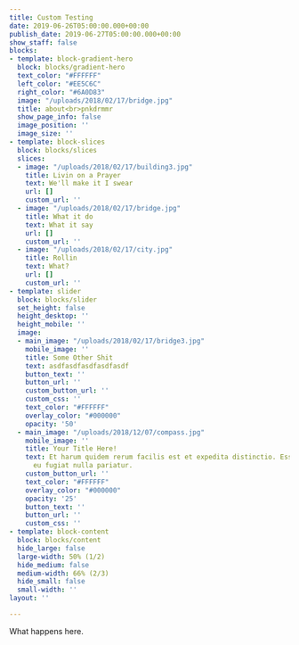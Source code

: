 ```yaml
---
title: Custom Testing
date: 2019-06-26T05:00:00.000+00:00
publish_date: 2019-06-27T05:00:00.000+00:00
show_staff: false
blocks:
- template: block-gradient-hero
  block: blocks/gradient-hero
  text_color: "#FFFFFF"
  left_color: "#EE5C6C"
  right_color: "#6A0D83"
  image: "/uploads/2018/02/17/bridge.jpg"
  title: about<br>pnkdrmmr
  show_page_info: false
  image_position: ''
  image_size: ''
- template: block-slices
  block: blocks/slices
  slices:
  - image: "/uploads/2018/02/17/building3.jpg"
    title: Livin on a Prayer
    text: We'll make it I swear
    url: []
    custom_url: ''
  - image: "/uploads/2018/02/17/bridge.jpg"
    title: What it do
    text: What it say
    url: []
    custom_url: ''
  - image: "/uploads/2018/02/17/city.jpg"
    title: Rollin
    text: What?
    url: []
    custom_url: ''
- template: slider
  block: blocks/slider
  set_height: false
  height_desktop: ''
  height_mobile: ''
  image:
  - main_image: "/uploads/2018/02/17/bridge3.jpg"
    mobile_image: ''
    title: Some Other Shit
    text: asdfasdfasdfasdfasdf
    button_text: ''
    button_url: ''
    custom_button_url: ''
    custom_css: ''
    text_color: "#FFFFFF"
    overlay_color: "#000000"
    opacity: '50'
  - main_image: "/uploads/2018/12/07/compass.jpg"
    mobile_image: ''
    title: Your Title Here!
    text: Et harum quidem rerum facilis est et expedita distinctio. Esse cillum dolore
      eu fugiat nulla pariatur.
    custom_button_url: ''
    text_color: "#FFFFFF"
    overlay_color: "#000000"
    opacity: '25'
    button_text: ''
    button_url: ''
    custom_css: ''
- template: block-content
  block: blocks/content
  hide_large: false
  large-width: 50% (1/2)
  hide_medium: false
  medium-width: 66% (2/3)
  hide_small: false
  small-width: ''
layout: ''

---
```

What happens here.